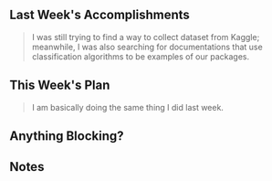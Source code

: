## Last Week's Accomplishments

> I was still trying to find a way to collect dataset from Kaggle; meanwhile, I was also searching for documentations that use classification algorithms to be examples of our packages.


## This Week's Plan

> I am basically doing the same thing I did last week.


## Anything Blocking?

> 


## Notes

> 
